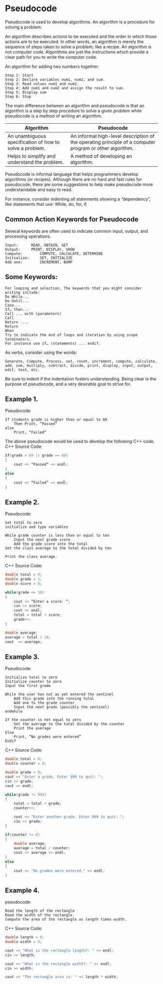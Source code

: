 # Pseudocode

Pseudocode is used to develop algorithms. An algorithm is a procedure for solving a problem.

An algorithm describes actions to be executed and the order in which those actions are to be executed. In other words, an algorithm is merely the sequence of steps taken to solve a problem; like a recipe. An algorithm is not computer code. Algorithms are just the instructions which provide a clear path for you to write the computer code.

An algorithm for adding two numbers together:

```
Step 1: Start
Step 2: Declare variables num1, num2, and sum.
Step 3: Read values num1 and num2.
Step 4: Add num1 and num2 and assign the result to sum.
Step 5: Display sum
Step 6: Stop
```

The main difference between an algorithm and pseudocode is that an algorithm is a step by step procedure to solve a given problem while pseudocode is a method of writing an algorithm.

| **Algorithm**                                           | **Pseudocode**                                                                                          |
| ------------------------------------------------------- | ------------------------------------------------------------------------------------------------------- |
| An unambiguous specification of how to solve a problem. | An informal high-level description of the operating principle of a computer program or other algorithm. |
| Helps to simplify and understand the problem.           | A method of developing an algorithm.                                                                    |

Pseudocode is informal language that helps programmers develop algorithms (or recipes). Although there are no hard and fast rules for pseudocode, there are some suggestions to help make pseudocode more understandable and easy to read.

For instance, consider indenting all statements showing a “dependency”, like statements that use: While, do, for, if.


## Common Action Keywords for Pseudocode
Several keywords are often used to indicate common input, output, and processing operations.
```
Input:		READ, OBTAIN, GET
Output:		PRINT, DISPLAY, SHOW
Compute:		COMPUTE, CALCULATE, DETERMINE
Initialize:		SET, INITIALIZE
Add one:		INCREMENT, BUMP
```


## Some Keywords:
```
For looping and selection, The keywords that you might consider writing include:
Do While...
Do Until...
Case...
If… then...
Call ... with (parameters)
Call
Return ....
Return
When
Try to indicate the end of loops and iteration by using scope terminators.
For instance use if… (statements) ... endif.
```

As verbs, consider using the words:
```
Generate, Compute, Process, set, reset, increment, compute, calculate, add, sum, multiply, subtract, divide, print, display, input, output, edit, test, etc.
```

Be sure to indent if the indentation fosters understanding.
Being clear is the purpose of pseudocode, and a very desirable goal to strive for.


## Example 1.
Pseudocode:
```
If students grade is higher than or equal to 60
	Then Print, “Passed”
else
	Print, “Failed”
```

The above pseudocode would be used to develop the following C++ code.
C++ Source Code:
```cpp
if(grade > 60 || grade == 60)
{
	cout << “Passed” << endl;
}
else
{
	cout << “Failed” << endl;
}
```


## Example 2.
Pseudocode:
```
Set total to zero
initialize and type variables

While grade counter is less than or equal to ten
	Input the next grade score
	Add the grade score into the total
Set the class average to the total divided by ten

Print the class average.
```

C++ Source Code:
```cpp
double total = 0;
double grade = 1;
double score = 0;

while(grade <= 10)
{
    cout << “Enter a score: ”;
    cin >> score;
    cout << endl;
    total = total + score;
    grade++;
}

double average;
average = total / 10;
cout  << average;
```


## Example 3.
Pseudocode:
```
Initialize total to zero
Initialize counter to zero
Input the first grade

While the user has not as yet entered the sentinel
	Add this grade into the running total
	Add one to the grade counter
	Input the next grade (possibly the sentinel)
endwhile

If the counter is not equal to zero
	Set the average to the total divided by the counter
	Print the average
Else
	Print, “No grades were entered”
Endif
```

C++ Source Code:
```cpp
double total = 0;
double counter = 0;

double grade = 0;
cout << "Enter a grade. Enter 999 to quit: ";
cin >> grade;
cout << endl;

while(grade != 999)
{
    total = total + grade;
    counter++;

    cout << "Enter another grade. Enter 999 to quit: ";
    cin >> grade;
}

if(counter != 0)
{
    double average;
    average = total / counter;
    cout << average << endl;
}
else
{
    cout << "No grades were entered." << endl;
}
```


## Example 4.
pseudocode:
```
Read the length of the rectangle
Read the width of the rectangle
Compute the area of the rectangle as length times width.
```
C++ Source Code:
```cpp
double length = 0;
double width = 0;

cout << "What is the rectangle length?: " << endl;
cin >> length;

cout << "What is the rectangle width?: " << endl;
cin >> width;

cout << "The rectangle area is: " << length * width;
```
